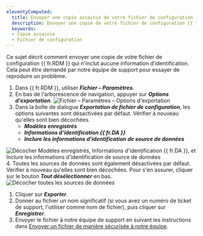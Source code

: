 ```yaml
---
eleventyComputed:
  title: Envoyer une copie assainie de votre fichier de configuration
  description: Envoyer une copie de votre fichier de configuration {{ fr.RDM }} qui n'inclut aucune information d'identification.
  keywords:
  - Copie assainie
  - Fichier de configuration
---
```

Ce sujet décrit comment envoyer une copie de votre fichier de configuration {{ fr.RDM }} qui n'inclut aucune information d'identification. Cela peut être demandé par notre équipe de support pour essayer de reproduire un problème.

1. Dans {{ fr.RDM }}, utiliser ***Fichier – Paramètres***.
1. En bas de l'arborescence de navigation, appuyer sur ***Options d'exportation***.
![Fichier – Paramètres – Options d'exportation](https://cdnweb.devolutions.net/docs/docs_en_kb_KB2331.png)
1. Dans la boîte de dialogue ***Exportation de fichier de configuration***, les options suivantes sont désactivées par défaut. Vérifier à nouveau qu'elles sont bien décochées.
    * ***Modèles enregistrés***
    * ***Informations d'identification {{ fr.DA }}***
    * ***Inclure les informations d'identification de source de données***

![Décocher Modèles enregistrés, Informations d'identification {{ fr.DA }}, et Inclure les informations d'identification de source de données](https://cdnweb.devolutions.net/docs/docs_en_kb_KB2332.png)
4. Toutes les sources de données sont également désactivées par défaut. Vérifier à nouveau qu'elles sont bien décochées. Pour s'en assurer, cliquer sur le bouton ***Tout désélectionner*** en bas.
![Décocher toutes les sources de données](https://cdnweb.devolutions.net/docs/docs_en_kb_KB2333.png)
1. Cliquer sur ***Exporter***.
1. Donner au fichier un nom significatif (si vous avez un numéro de ticket de support, l'utiliser comme nom de fichier), puis cliquer sur ***Enregistrer***.
1. Envoyer le fichier à notre équipe de support en suivant les instructions dans [Envoyer un fichier de manière sécurisée à notre équipe](/rdm/kb/general-knowledge/securely-send-file/).
